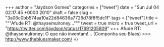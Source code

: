 
+++
author = "Jaydson Gomes"
categories = ["tweet"]
date = "Sun Jul 04 02:17:45 +0000 2010"
draft = false
slug = "3a06c0bb574aa10a22d84636a7726d78f8f5dc1f"
tags = ["tweet"]
title = """Afude RT: @thaysemulroney..."""
tweet = true
micro = true
tweet_url = "https://twitter.com/jaydson/status/17691205809"
+++
Afude RT: @thaysemulroney: O que não inventam!... (Componha seu Blues) &gt;&gt;&gt; http://www.thebluesmaker.com/ =)
